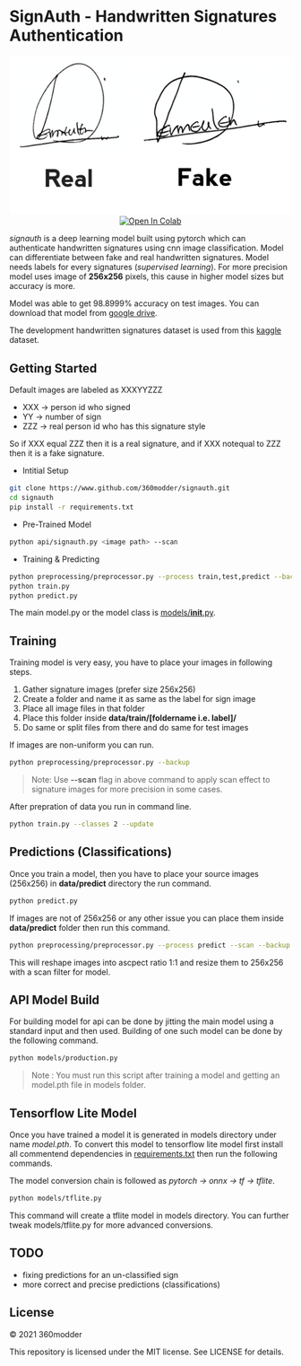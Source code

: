 # SignAuth - Handwritten Signatures Authentication

<p align="center">
  <img src="https://raw.githubusercontent.com/360modder/signauth/master/others/sample.jpg">
  <a href="https://colab.research.google.com/github/360modder/signauth/blob/master/others/SignAuth_Google_Colab.ipynb">
    <img src="https://colab.research.google.com/assets/colab-badge.svg" alt="Open In Colab"/>
  </a>
</p>

*signauth* is a deep learning model built using pytorch which can authenticate handwritten signatures using cnn image classification. Model can differentiate between fake and real handwritten signatures. Model needs labels for every signatures (*supervised learning*). For more precision model uses image of **256x256** pixels, this cause in higher model sizes but accuracy is more.

Model was able to get 98.8999% accuracy on test images. You can download that model from [google drive](https://drive.google.com/uc?export=download&id=1MB6FgraqQpwXP9E8kHlgW3qHJpxUcj6P).

The development handwritten signatures dataset is used from this [kaggle](https://www.kaggle.com/divyanshrai/handwritten-signatures "dataset") dataset.

## Getting Started

Default images are labeled as XXXYYZZZ

- XXX -> person id who signed
- YY -> number of sign
- ZZZ -> real person id who has this signature style

So if XXX equal ZZZ then it is a real signature, and if XXX notequal to ZZZ then it is a fake signature.

- Intitial Setup

```bash
git clone https://www.github.com/360modder/signauth.git
cd signauth
pip install -r requirements.txt
```

- Pre-Trained Model

```bash
python api/signauth.py <image path> --scan
```

- Training & Predicting

```bash
python preprocessing/preprocessor.py --process train,test,predict --backup --overwrite
python train.py
python predict.py
```

The main model.py or the model class is [models/__init__.py](models/__init__.py).

## Training

Training model is very easy, you have to place your images in following steps.

1. Gather signature images (prefer size 256x256)
2. Create a folder and name it as same as the label for sign image
3. Place all image files in that folder
4. Place this folder inside **data/train/[foldername i.e. label]/**
5. Do same or split files from there and do same for test images

If images are non-uniform you can run.

```bash
python preprocessing/preprocessor.py --backup
```

> Note: Use **--scan** flag in above command to apply scan effect to signature images for more precision in some cases.

After prepration of data you run in command line.

```bash
python train.py --classes 2 --update
```


## Predictions (Classifications)

Once you train a model, then you have to place your source images (256x256) in **data/predict** directory the run command.

```bash
python predict.py
```

If images are not of 256x256 or any other issue you can place them inside **data/predict** folder then run this command.

```bash
python preprocessing/preprocessor.py --process predict --scan --backup
```

This will reshape images into ascpect ratio 1:1 and resize them to 256x256 with a scan filter for model.


## API Model Build

For building model for api can be done by jitting the main model using a standard input and then used. Building of one such model can be done by the following command.

```bash
python models/production.py
```

> Note : You must run this script after training a model and getting an model.pth file in models folder.


## Tensorflow Lite Model

Once you have trained a model it is generated in models directory under name *model.pth*. To convert this model to tensorflow lite model first install all commentend dependencies in [requirements.txt](requirements.txt) then run the following commands.

The model conversion chain is followed as *pytorch -> onnx -> tf -> tflite*.

```bash
python models/tflite.py
```

This command will create a tflite model in models directory. You can further tweak models/tflite.py for more advanced conversions.


## TODO

- fixing predictions for an un-classified sign
- more correct and precise predictions (classifications)


## License

© 2021 360modder

This repository is licensed under the MIT license. See LICENSE for details.

